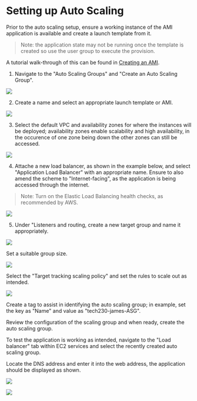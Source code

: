 # Setting up Auto Scaling

Prior to the auto scaling setup, ensure a working instance of the AMI application is available and create a launch template from it.

 >Note: the application state may not be running once the template is created so use the user group to execute the provision.

A tutorial walk-through of this can be found in [Creating an AMI](https://github.com/PutuJem/tech230_AWS/blob/main/creating_an_ec2_instance.md).

1. Navigate to the "Auto Scaling Groups" and "Create an Auto Scaling Group".

![](autoscaling_setup_images/1_create.png)

2. Create a name and select an appropriate launch template or AMI.

![](autoscaling_setup_images/2_name.png)

3. Select the default VPC and availability zones for where the instances will be deployed; availability zones enable scalability and high availability, in the occurence of one zone being down the other zones can still be accessed.

![](autoscaling_setup_images/3_network.png)

4. Attache a new load balancer, as shown in the example below, and select "Application Load Balancer" with an appropriate name. Ensure to also amend the scheme to "Internet-facing", as the application is being accessed through the internet.

 > Note: Turn on the Elastic Load Balancing health checks, as recommended by AWS.

![](autoscaling_setup_images/4_load.png)

5. Under "Listeners and routing, create a new target group and name it appropriately.

![](autoscaling_setup_images/5_listen.png)

Set a suitable group size.

![](autoscaling_setup_images/6_group.png)

Select the "Target tracking scaling policy" and set the rules to scale out as intended.

![](autoscaling_setup_images/7_policy.png)

Create a tag to assist in identifying the auto scaling group; in example, set the key as "Name" and value as "tech230-james-ASG".

Review the configuration of the scaling group and when ready, create the auto scaling group.

To test the application is working as intended, navigate to the "Load balancer" tab within EC2 services and select the recently created auto scaling group.

Locate the DNS address and enter it into the web address, the application should be displayed as shown. 

![](autoscaling_setup_images/8_balancer.png)

![](autoscaling_setup_images/9_dns.PNG)